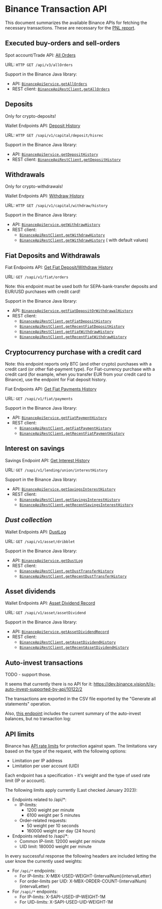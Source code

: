 # Binance Transaction API

This document summarizes the available Binance APIs for fetching the necessary transactions. These
are necessary for the [PNL report](reports.md).

## Executed buy-orders and sell-orders

Spot account/Trade
API: [All Orders](https://binance-docs.github.io/apidocs/spot/en/#all-orders-user_data)

URL: `HTTP GET /api/v3/allOrders`

Support in the Binance Java library:

* API:
  [`BinanceApiService.getAllOrders`](https://github.com/The-Compilers/binance-java-api/blob/master/src/main/java/com/binance/api/client/impl/BinanceApiRestClientImpl.java#L166)
* REST
  client: [`BinanceApiRestClient.getAllOrders`](https://github.com/The-Compilers/binance-java-api/blob/master/src/main/java/com/binance/api/client/BinanceApiRestClient.java#L198)

## Deposits

Only for crypto-deposits!

Wallet Endpoints
API: [Deposit History](https://binance-docs.github.io/apidocs/spot/en/#deposit-history-supporting-network-user_data)

URL: `HTTP GET /sapi/v1/capital/deposit/hisrec`

Support in the Binance Java library:

* API:
  [`BinanceApiService.getDepositHistory`](https://github.com/The-Compilers/binance-java-api/blob/master/src/main/java/com/binance/api/client/impl/BinanceApiRestClientImpl.java#L237)
* REST
  client: [`BinanceApiRestClient.getDepositHistory`](https://github.com/The-Compilers/binance-java-api/blob/master/src/main/java/com/binance/api/client/BinanceApiRestClient.java#L302)

## Withdrawals

Only for crypto-withdrawals!

Wallet Endpoints
API: [Withdraw History](https://binance-docs.github.io/apidocs/spot/en/#withdraw-history-supporting-network-user_data)

URL: `HTTP GET /sapi/v1/capital/withdraw/history`

Support in the Binance Java library:

* API:
  [`BinanceApiService.getWithdrawHistory`](https://github.com/The-Compilers/binance-java-api/blob/master/src/main/java/com/binance/api/client/impl/BinanceApiRestClientImpl.java#L245)
* REST client:
    * [`BinanceApiRestClient.getWithdrawHistory`](https://github.com/The-Compilers/binance-java-api/blob/master/src/main/java/com/binance/api/client/BinanceApiRestClient.java#L346)
    * [`BinanceApiRestClient.getWithdrawHistory`](https://github.com/The-Compilers/binance-java-api/blob/master/src/main/java/com/binance/api/client/BinanceApiRestClient.java#L356) (
      with default values)

## Fiat Deposits and Withdrawals

Fiat Endpoints
API: [Get Fiat Deposit/Withdraw History](https://binance-docs.github.io/apidocs/spot/en/#get-fiat-deposit-withdraw-history-user_data)

URL: `GET /sapi/v1/fiat/orders`

Note: this endpoint must be used both for SEPA-bank-transfer deposits and EUR/USD purchases with
credit card!

Support in the Binance Java library:

* API:
  [`BinanceApiService.getFiatDepositOrWithdrawalHistory`](https://github.com/The-Compilers/binance-java-api/blob/master/src/main/java/com/binance/api/client/impl/BinanceApiService.java#L307)
* REST client:
    * [`BinanceApiRestClient.getFiatDepositHistory`](https://github.com/The-Compilers/binance-java-api/blob/master/src/main/java/com/binance/api/client/BinanceApiRestClient.java#L443)
    * [`BinanceApiRestClient.getRecentFiatDepositHistory`](https://github.com/The-Compilers/binance-java-api/blob/master/src/main/java/com/binance/api/client/BinanceApiRestClient.java#L460)
    * [`BinanceApiRestClient.getFiatWithdrawHistory`](https://github.com/The-Compilers/binance-java-api/blob/master/src/main/java/com/binance/api/client/BinanceApiRestClient.java#L471)
    * [`BinanceApiRestClient.getRecentFiatWithdrawHistory`](https://github.com/The-Compilers/binance-java-api/blob/master/src/main/java/com/binance/api/client/BinanceApiRestClient.java#L489)

## Cryptocurrency purchase with a credit card

Note: this endpoint reports only BTC (and other crypto) purchases with a credit card (or other
fiat-payment type). For Fiat-currency purchase with a credit card (for example, when you transfer
EUR from your credit card to Binance), use the endpoint for Fiat deposit history.

Fiat Endpoints
API: [Get Fiat Payments History](https://binance-docs.github.io/apidocs/spot/en/#get-fiat-payments-history-user_data)

URL: `GET /sapi/v1/fiat/payments`

Support in the Binance Java library:

* API:
  [`BinanceApiService.getFiatPaymentHistory`](https://github.com/The-Compilers/binance-java-api/blob/master/src/main/java/com/binance/api/client/impl/BinanceApiService.java#L319)
* REST client:
    * [`BinanceApiRestClient.getFiatPaymentHistory`](https://github.com/The-Compilers/binance-java-api/blob/master/src/main/java/com/binance/api/client/BinanceApiRestClient.java#L501)
    * [`BinanceApiRestClient.getRecentFiatPaymentHistory`](https://github.com/The-Compilers/binance-java-api/blob/master/src/main/java/com/binance/api/client/BinanceApiRestClient.java#L520)

## Interest on savings

Savings Endpoint
API: [Get Interest History](https://binance-docs.github.io/apidocs/spot/en/#get-interest-history-user_data-2)

URL: `GET /sapi/v1/lending/union/interestHistory`

Support in the Binance Java library:

* API:
  [`BinanceApiService.getSavingsInterestHistory`](https://github.com/The-Compilers/binance-java-api/blob/master/src/main/java/com/binance/api/client/impl/BinanceApiService.java#L349)
* REST client:
    * [`BinanceApiRestClient.getSavingsInterestHistory`](https://github.com/The-Compilers/binance-java-api/blob/master/src/main/java/com/binance/api/client/BinanceApiRestClient.java#L535)
    * [`BinanceApiRestClient.getRecentSavingsInterestHistory`](https://github.com/The-Compilers/binance-java-api/blob/master/src/main/java/com/binance/api/client/BinanceApiRestClient.java#L557)

## _Dust collection_

Wallet Endpoints API: [DustLog](https://binance-docs.github.io/apidocs/spot/en/#dustlog-user_data)

URL: `GET /sapi/v1/asset/dribblet`

Support in the Binance Java library:

* API:
  [`BinanceApiService.getDustLog`](https://github.com/The-Compilers/binance-java-api/blob/master/src/main/java/com/binance/api/client/impl/BinanceApiService.java#L251)
* REST client:
    * [`BinanceApiRestClient.getDustTransferHistory`](https://github.com/The-Compilers/binance-java-api/blob/master/src/main/java/com/binance/api/client/BinanceApiRestClient.java#L282)
    * [`BinanceApiRestClient.getRecentDustTransferHistory`](https://github.com/The-Compilers/binance-java-api/blob/master/src/main/java/com/binance/api/client/BinanceApiRestClient.java#L288)

## Asset dividends

Wallet Endpoints
API: [Asset Dividend Record](https://binance-docs.github.io/apidocs/spot/en/#asset-dividend-record-user_data)

URL: `GET /sapi/v1/asset/assetDividend`

Support in the Binance Java library:

* API:
  [`BinanceApiService.getAssetDividendRecord`](https://github.com/The-Compilers/binance-java-api/blob/master/src/main/java/com/binance/api/client/impl/BinanceApiService.java#L273)
* REST client:
    * [`BinanceApiRestClient.getAssetDividendHistory`](https://github.com/The-Compilers/binance-java-api/blob/master/src/main/java/com/binance/api/client/BinanceApiRestClient.java#L387)
    * [`BinanceApiRestClient.getRecentAssetDividendHistory`](https://github.com/The-Compilers/binance-java-api/blob/master/src/main/java/com/binance/api/client/BinanceApiRestClient.java#L406)

## Auto-invest transactions

TODO - support those.

It seems that currently there is no API for
it: https://dev.binance.vision/t/is-auto-invest-supported-by-api/10122/2

The transactions are exported in the CSV file exported by the "Generate all statements" operation.

Also, [this endpoint](https://binance-docs.github.io/apidocs/spot/en/#lending-account-user_data)
includes the current summary of the auto-invest balances, but no transaction log:

## API limits

Binance has [API rate limits](https://binance-docs.github.io/apidocs/spot/en/#limits) for protection
against spam. The limitations vary based on the type of the request, with the following options:

* Limitation per IP address
* Limitation per user account (UID)

Each endpoint has a specification - it's weight and the type of used rate limit (IP or account).

The following limits apply currently (Last checked January 2023):

* Endpoints related to /api/*:
    * IP-limits:
        * 1200 weight per minute
        * 6100 weight per 5 minutes
    * Order-related requests:
        * 50 weight per 10 seconds
        * 160000 weight per day (24 hours)
* Endpoints related to /sapi/*:
    * Common IP-limit: 12000 weight per minute
    * UID limit: 180000 weight per minute

In every successful response the following headers are included letting the user know the currently
used weights:

* For `/api/*` endpoints:
    * For IP-limits: X-MBX-USED-WEIGHT-(intervalNum)(intervalLetter)
    * For order-limits per UID: X-MBX-ORDER-COUNT-(intervalNum)(intervalLetter)
* For `/sapi/*` endpoints:
    * For IP-limits: X-SAPI-USED-IP-WEIGHT-1M
    * For UID-limits: X-SAPI-USED-UID-WEIGHT-1M
